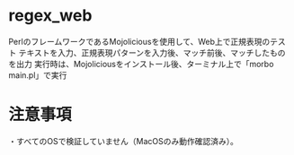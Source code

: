 # regex_web
PerlのフレームワークであるMojoliciousを使用して、Web上で正規表現のテスト
テキストを入力、正規表現パターンを入力後、マッチ前後、マッチしたものを出力
実行時は、Mojoliciousをインストール後、ターミナル上で「morbo main.pl」で実行

# 注意事項
・すべてのOSで検証していません（MacOSのみ動作確認済み）。
